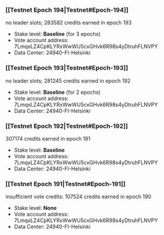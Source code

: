 ### [[Testnet Epoch 194|Testnet#Epoch-194]]
no leader slots; 283582 credits earned in epoch 193
* Stake level: **Baseline** (for 3 epochs)
* Vote account address: 7LmqxLZ4CpKLYRxWwWU5cxGHvk6R98s4yDtruhFLNVPY
* Data Center: 24940-FI-Helsinki
### [[Testnet Epoch 193|Testnet#Epoch-193]]
no leader slots; 281245 credits earned in epoch 192
* Stake level: **Baseline** (for 2 epochs)
* Vote account address: 7LmqxLZ4CpKLYRxWwWU5cxGHvk6R98s4yDtruhFLNVPY
* Data Center: 24940-FI-Helsinki
### [[Testnet Epoch 192|Testnet#Epoch-192]]
307174 credits earned in epoch 191
* Stake level: **Baseline**
* Vote account address: 7LmqxLZ4CpKLYRxWwWU5cxGHvk6R98s4yDtruhFLNVPY
* Data Center: 24940-FI-Helsinki
### [[Testnet Epoch 191|Testnet#Epoch-191]]
insufficient vote credits: 107524 credits earned in epoch 190
* Stake level: **None**
* Vote account address: 7LmqxLZ4CpKLYRxWwWU5cxGHvk6R98s4yDtruhFLNVPY
* Data Center: 24940-FI-Helsinki